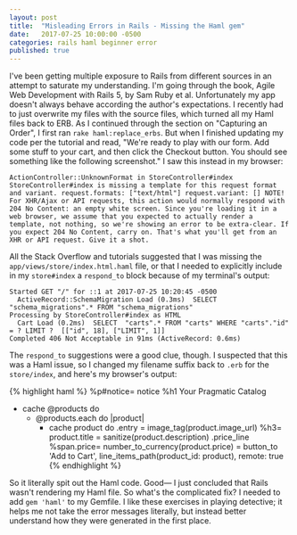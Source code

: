 ```yaml
---
layout: post
title:  "Misleading Errors in Rails - Missing the Haml gem"
date:   2017-07-25 10:00:00 -0500
categories: rails haml beginner error
published: true
---
```

I've been getting multiple exposure to Rails from different sources in an attempt to saturate my understanding. I'm going through the book, Agile Web Development with Rails 5, by Sam Ruby et al. Unfortunately my app doesn't always behave according the author's expectations. I recently had to just overwrite my files with the source files, which turned all my Haml files back to ERB. As I continued through the section on "Capturing an Order", I first ran `rake haml:replace_erbs`. But when I finished updating my code per the tutorial and read, "We're ready to play with our form. Add some stuff to your cart, and then click the Checkout button. You should see something like the following screenshot." I saw this instead in my browser:

```
ActionController::UnknownFormat in StoreController#index
StoreController#index is missing a template for this request format and variant. request.formats: ["text/html"] request.variant: [] NOTE! For XHR/Ajax or API requests, this action would normally respond with 204 No Content: an empty white screen. Since you're loading it in a web browser, we assume that you expected to actually render a template, not nothing, so we're showing an error to be extra-clear. If you expect 204 No Content, carry on. That's what you'll get from an XHR or API request. Give it a shot.
```

All the Stack Overflow and tutorials suggested that I was missing the `app/views/store/index.html.haml` file, or that I needed to explicitly include in my `store#index` a `respond_to` block because of my terminal's output:

```
Started GET "/" for ::1 at 2017-07-25 10:20:45 -0500
  ActiveRecord::SchemaMigration Load (0.3ms)  SELECT "schema_migrations".* FROM "schema_migrations"
Processing by StoreController#index as HTML
  Cart Load (0.2ms)  SELECT  "carts".* FROM "carts" WHERE "carts"."id" = ? LIMIT ?  [["id", 18], ["LIMIT", 1]]
Completed 406 Not Acceptable in 91ms (ActiveRecord: 0.6ms)
```

The `respond_to` suggestions were a good clue, though. I suspected that this was a Haml issue, so I changed my filename suffix back to `.erb` for the `store/index`, and here's my browser's output:

{% highlight haml %}
%p#notice= notice
%h1 Your Pragmatic Catalog
- cache @products do
  - @products.each do |product|
    - cache product do
      .entry
        = image_tag(product.image_url)
        %h3= product.title
        = sanitize(product.description)
        .price_line
          %span.price= number_to_currency(product.price)
          = button_to 'Add to Cart', line_items_path(product_id: product), remote: true
{% endhighlight %}

So it literally spit out the Haml code. Good— I just concluded that Rails wasn't rendering my Haml file. So what's the complicated fix? I needed to add `gem 'haml'` to my Gemfile. I like these exercises in playing detective; it helps me not take the error messages literally, but instead better understand how they were generated in the first place.
